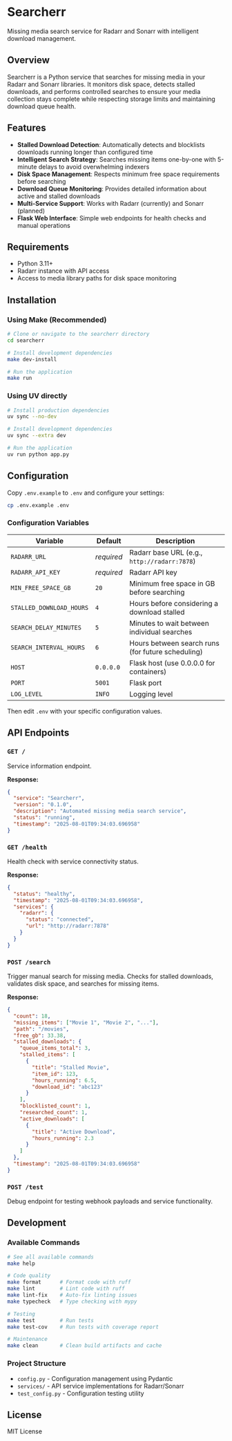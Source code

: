 # Searcherr

Missing media search service for Radarr and Sonarr with intelligent download management.

## Overview

Searcherr is a Python service that searches for missing media in your Radarr and Sonarr libraries. It monitors disk space, detects stalled downloads, and performs controlled searches to ensure your media collection stays complete while respecting storage limits and maintaining download queue health.

## Features

- **Stalled Download Detection**: Automatically detects and blocklists downloads running longer than configured time
- **Intelligent Search Strategy**: Searches missing items one-by-one with 5-minute delays to avoid overwhelming indexers
- **Disk Space Management**: Respects minimum free space requirements before searching
- **Download Queue Monitoring**: Provides detailed information about active and stalled downloads
- **Multi-Service Support**: Works with Radarr (currently) and Sonarr (planned)
- **Flask Web Interface**: Simple web endpoints for health checks and manual operations

## Requirements

- Python 3.11+
- Radarr instance with API access
- Access to media library paths for disk space monitoring

## Installation

### Using Make (Recommended)

```bash
# Clone or navigate to the searcherr directory
cd searcherr

# Install development dependencies
make dev-install

# Run the application
make run
```

### Using UV directly

```bash
# Install production dependencies
uv sync --no-dev

# Install development dependencies
uv sync --extra dev

# Run the application
uv run python app.py
```

## Configuration

Copy `.env.example` to `.env` and configure your settings:

```bash
cp .env.example .env
```

### Configuration Variables

| Variable | Default | Description |
|----------|---------|-------------|
| `RADARR_URL` | *required* | Radarr base URL (e.g., `http://radarr:7878`) |
| `RADARR_API_KEY` | *required* | Radarr API key |
| `MIN_FREE_SPACE_GB` | `20` | Minimum free space in GB before searching |
| `STALLED_DOWNLOAD_HOURS` | `4` | Hours before considering a download stalled |
| `SEARCH_DELAY_MINUTES` | `5` | Minutes to wait between individual searches |
| `SEARCH_INTERVAL_HOURS` | `6` | Hours between search runs (for future scheduling) |
| `HOST` | `0.0.0.0` | Flask host (use 0.0.0.0 for containers) |
| `PORT` | `5001` | Flask port |
| `LOG_LEVEL` | `INFO` | Logging level |

Then edit `.env` with your specific configuration values.

## API Endpoints

### `GET /`
Service information endpoint.

**Response:**
```json
{
  "service": "Searcherr",
  "version": "0.1.0",
  "description": "Automated missing media search service",
  "status": "running",
  "timestamp": "2025-08-01T09:34:03.696958"
}
```

### `GET /health`
Health check with service connectivity status.

**Response:**
```json
{
  "status": "healthy",
  "timestamp": "2025-08-01T09:34:03.696958",
  "services": {
    "radarr": {
      "status": "connected",
      "url": "http://radarr:7878"
    }
  }
}
```

### `POST /search`
Trigger manual search for missing media. Checks for stalled downloads, validates disk space, and searches for missing items.

**Response:**
```json
{
  "count": 18,
  "missing_items": ["Movie 1", "Movie 2", "..."],
  "path": "/movies",
  "free_gb": 33.38,
  "stalled_downloads": {
    "queue_items_total": 3,
    "stalled_items": [
      {
        "title": "Stalled Movie",
        "item_id": 123,
        "hours_running": 6.5,
        "download_id": "abc123"
      }
    ],
    "blocklisted_count": 1,
    "researched_count": 1,
    "active_downloads": [
      {
        "title": "Active Download",
        "hours_running": 2.3
      }
    ]
  },
  "timestamp": "2025-08-01T09:34:03.696958"
}
```

### `POST /test`
Debug endpoint for testing webhook payloads and service functionality.

## Development

### Available Commands

```bash
# See all available commands
make help

# Code quality
make format      # Format code with ruff
make lint        # Lint code with ruff
make lint-fix    # Auto-fix linting issues
make typecheck   # Type checking with mypy

# Testing
make test        # Run tests
make test-cov    # Run tests with coverage report

# Maintenance
make clean       # Clean build artifacts and cache
```

### Project Structure

- `config.py` - Configuration management using Pydantic
- `services/` - API service implementations for Radarr/Sonarr
- `test_config.py` - Configuration testing utility

## License

MIT License